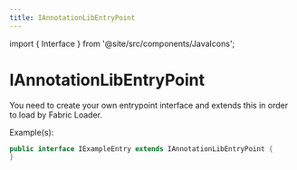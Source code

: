 ```yaml
---
title: IAnnotationLibEntryPoint
---
```


import { Interface } from '@site/src/components/JavaIcons';

# IAnnotationLibEntryPoint <Interface/>

You need to create your own entrypoint interface and extends this in order to load by Fabric Loader.

Example(s):
```java
public interface IExampleEntry extends IAnnotationLibEntryPoint {
}
```